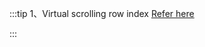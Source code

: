 :::tip
1、Virtual scrolling row index <a href="#/en/doc/table/virtual-scroll?anchor=xing-xu-hao-wen-ti">Refer here</a>

:::
